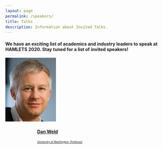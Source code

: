 ```yaml
---
layout: page
permalink: /speakers/
title: Talks
description: Information about Invited Talks.
---
```


#### We have an exciting list of academics and industry leaders to speak at HAMLETS 2020. Stay tuned for a list of invited speakers!

<div class='container2'>
    <a href="https://www.cs.washington.edu/people/faculty/weld/">
        <div>
            <img src='/assets/img/danweld.jpg' class='iconDetails'>
        </div>  
    <div class="aboutthem" style='margin-left:100px;'>
    <h4>Dan Weld</h4>
    <div style="font-size:.6em">University of Washington, Professor</div>
    </div>
    </a>
</div>
